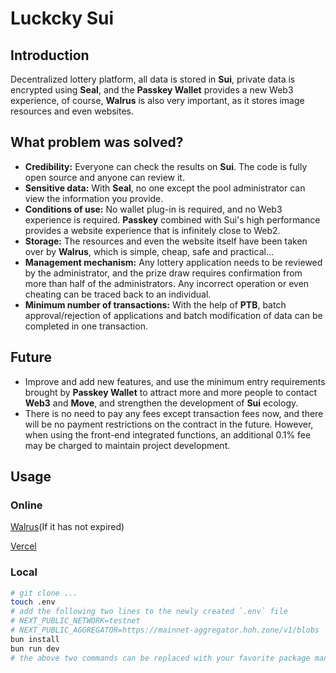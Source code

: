 # Luckcky Sui

## Introduction

Decentralized lottery platform, all data is stored in **Sui**, private data is encrypted using **Seal**, and the **Passkey Wallet** provides a new Web3 experience, of course, **Walrus** is also very important, as it stores image resources and even websites.

## What problem was solved?

- **Credibility:** Everyone can check the results on **Sui**. The code is fully open source and anyone can review it.
- **Sensitive data:** With **Seal**, no one except the pool administrator can view the information you provide.
- **Conditions of use:** No wallet plug-in is required, and no Web3 experience is required. **Passkey** combined with Sui's high performance provides a website experience that is infinitely close to Web2.
- **Storage:** The resources and even the website itself have been taken over by **Walrus**, which is simple, cheap, safe and practical...
- **Management mechanism:** Any lottery application needs to be reviewed by the administrator, and the prize draw requires confirmation from more than half of the administrators. Any incorrect operation or even cheating can be traced back to an individual.
- **Minimum number of transactions:** With the help of **PTB**, batch approval/rejection of applications and batch modification of data can be completed in one transaction.

## Future

- Improve and add new features, and use the minimum entry requirements brought by **Passkey Wallet** to attract more and more people to contact **Web3** and **Move**, and strengthen the development of **Sui** ecology.
- There is no need to pay any fees except transaction fees now, and there will be no payment restrictions on the contract in the future. However, when using the front-end integrated functions, an additional 0.1% fee may be charged to maintain project development.

## Usage

### Online

[Walrus](https://luckcky-sui.wal.app)(If it has not expired)

[Vercel](https://luckcky-sui.vercel.app)

### Local

```bash
# git clone ...
touch .env
# add the following two lines to the newly created `.env` file
# NEXT_PUBLIC_NETWORK=testnet
# NEXT_PUBLIC_AGGREGATOR=https://mainnet-aggregator.hoh.zone/v1/blobs
bun install
bun run dev
# the above two commands can be replaced with your favorite package management tool
```

